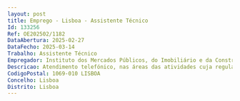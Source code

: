 ```yaml
--- 
layout: post
title: Emprego - Lisboa - Assistente Técnico
Id: 133256
Ref: OE202502/1182
DataAbertura: 2025-02-27
DataFecho: 2025-03-14
Trabalho: Assistente Técnico
Empregador: Instituto dos Mercados Públicos, do Imobiliário e da Construção, I.P.
Descricao: Atendimento telefónico, nas áreas das atividades cuja regulação é da competência do IMPIC, I.P., análise e registo de dados, esclarecimento de dúvidas e de procedimentos.
CodigoPostal: 1069-010 LISBOA
Concelho: Lisboa
Distrito: Lisboa
--- 
```

